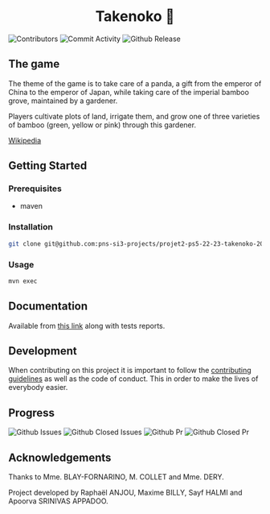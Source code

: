 <h1 style="text-align: center"> Takenoko 🎋</h1>

![Contributors][contributors-shield]
![Commit Activity][commit-activity-shield]
![Github Release][github-release-shield]

## The game
The theme of the game is to take care of a panda, a gift from the emperor of China to the emperor of Japan,
while taking care of the imperial bamboo grove, maintained by a gardener.

Players cultivate plots of land, irrigate them,
and grow one of three varieties of bamboo (green, yellow or pink)
through this gardener.

[Wikipedia](https://en.wikipedia.org/wiki/Takenoko_(board_game)#Premise_and_Gameplay)

## Getting Started

### Prerequisites

- maven

### Installation

```bash
git clone git@github.com:pns-si3-projects/projet2-ps5-22-23-takenoko-2023-c.git
```

### Usage

```bash
mvn exec
```

## Documentation

Available from [this link](https://example.com) along with tests reports.

## Development

When contributing on this project it is important to follow the
[contributing guidelines](CONTRIBUTING.md) as well as the code of conduct.
This in order to make the lives of everybody easier.

## Progress

![Github Issues][issues-shield]
![Github Closed Issues][closed-issues-shield]
![Github Pr][pr-shield]
![Github Closed Pr][closed-pr-shield]

## Acknowledgements

Thanks to Mme. BLAY-FORNARINO, M. COLLET and Mme. DERY.

Project developed by Raphaël ANJOU, Maxime BILLY, Sayf HALMI and Apoorva SRINIVAS APPADOO.

[contributors-shield]: https://shields.ozeliurs.com/github/contributors/pns-si3-projects/projet2-ps5-22-23-takenoko-2023-c?style=for-the-badge
[commit-activity-shield]: https://shields.ozeliurs.com/github/commit-activity/w/pns-si3-projects/projet2-ps5-22-23-takenoko-2023-c?style=for-the-badge
[github-release-shield]: https://shields.ozeliurs.com/github/v/release/pns-si3-projects/projet2-ps5-22-23-takenoko-2023-c?style=for-the-badge
[issues-shield]: https://shields.ozeliurs.com/github/issues-raw/pns-si3-projects/projet2-ps5-22-23-takenoko-2023-c?style=for-the-badge
[closed-issues-shield]: https://shields.ozeliurs.com/github/issues-closed-raw/pns-si3-projects/projet2-ps5-22-23-takenoko-2023-c?style=for-the-badge
[pr-shield]: https://shields.ozeliurs.com/github/issues-pr-raw/pns-si3-projects/projet2-ps5-22-23-takenoko-2023-c?style=for-the-badge
[closed-pr-shield]: https://shields.ozeliurs.com/github/issues-pr-closed-raw/pns-si3-projects/projet2-ps5-22-23-takenoko-2023-c?style=for-the-badge
